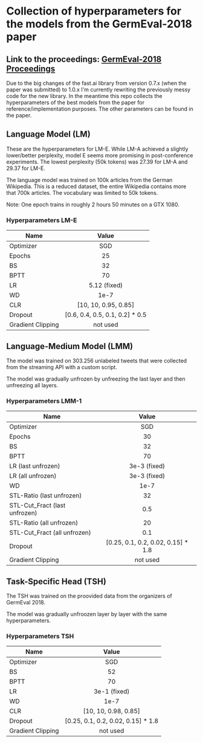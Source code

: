 # Collection of hyperparameters for the models from the GermEval-2018 paper
## Link to the proceedings: [GermEval-2018 Proceedings](https://www.google.com/url?sa=t&rct=j&q=&esrc=s&source=web&cd=1&cad=rja&uact=8&ved=2ahUKEwj1j7OpxbHhAhUi2aYKHfSDBfEQFjAAegQIAhAC&url=https%3A%2F%2Fwww.oeaw.ac.at%2Ffileadmin%2Fsubsites%2Facademiaecorpora%2FPDF%2FGermEval2018_Proceedings.pdf&usg=AOvVaw121MWJiBhUX37Guho0moxm "GermEval 2018 Proceedings")

Due to the big changes of the fast.ai library from version 0.7.x (when the paper was submitted) to 1.0.x I'm currently rewriting the previously messy code for the new library. In the meantime this repo collects the hyperparameters of the best models from the paper for reference/implementation purposes. The other parameters can be found in the paper. 

## Language Model (LM)

These are the hyperparameters for LM-E. While LM-A achieved a slightly lower/better perplexity, model E seems more promising in post-conference experiments. The lowest perplexity (50k tokens) was 27.39 for LM-A and 29.37 for LM-E.

The language model was trained on 100k articles from the German Wikipedia. This is a reduced dataset, the entire Wikipedia contains more that 700k articles. The vocabulary was limited to 50k tokens.

Note: One epoch trains in roughly 2 hours 50 minutes on a GTX 1080.

### Hyperparameters LM-E
| Name        | Value           | 
| ------------- |:-------------:| 
| Optimizer      | SGD |
| Epochs      | 25 |
| BS      | 32 |
| BPTT      | 70      | 
| LR | 5.12 (fixed)   |
| WD | 1e-7      |
| CLR | [10, 10, 0.95, 0.85]  |
| Dropout | [0.6, 0.4, 0.5, 0.1, 0.2] * 0.5  |
| Gradient Clipping | not used  |


## Language-Medium Model (LMM)

The model was trained on 303.256 unlabeled tweets that were collected from the streaming API with a custom script.

The model was gradually unfrozen by unfreezing the last layer and then unfreezing all layers.

### Hyperparameters LMM-1
| Name        | Value           | 
| ------------- |:-------------:| 
| Optimizer      | SGD |
| Epochs      | 30 |
| BS      | 32 |
| BPTT      | 70      | 
| LR (last unfrozen) | 3e-3 (fixed)   |
| LR (all unfrozen) | 3e-3 (fixed)   |
| WD | 1e-7      |
| STL-Ratio (last unfrozen) | 32  |
| STL-Cut_Fract (last unfrozen) | 0.5  |
| STL-Ratio (all unfrozen) | 20  |
| STL-Cut_Fract (all unfrozen) | 0.1  |
| Dropout | [0.25, 0.1, 0.2, 0.02, 0.15] * 1.8  |
| Gradient Clipping | not used  |

## Task-Specific Head (TSH)

The TSH was trained on the proovided data from the organizers of GermEval 2018.

The model was gradually unfroozen layer by layer with the same hyperparameters.

### Hyperparameters TSH
| Name        | Value           | 
| ------------- |:-------------:| 
| Optimizer      | SGD |
| BS      | 52 |
| BPTT      | 70      | 
| LR | 3e-1 (fixed)   |
| WD | 1e-7      |
| CLR | [10, 10, 0.98, 0.85]  |
| Dropout | [0.25, 0.1, 0.2, 0.02, 0.15] * 1.8  |
| Gradient Clipping | not used  |
